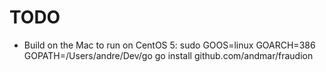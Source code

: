 # TODO
* Build on the Mac to run on CentOS 5: sudo GOOS=linux GOARCH=386 GOPATH=/Users/andre/Dev/go go install github.com/andmar/fraudion

